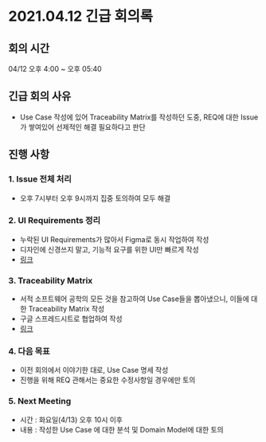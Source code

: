 # 2021.04.12 긴급 회의록

## 회의 시간

04/12 오후 4:00 ~ 오후 05:40

## 긴급 회의 사유

- Use Case 작성에 있어 Traceability Matrix를 작성하던 도중, REQ에 대한 Issue가 쌓여있어 선제적인 해결 필요하다고 판단

## 진행 사항

### 1. Issue 전체 처리

- 오후 7시부터 오후 9시까지 집중 토의하여 모두 해결

### 2. UI Requirements 정리

- 누락된 UI Requirements가 많아서 Figma로 동시 작업하여 작성
- 디자인에 신경쓰지 말고, 기능적 요구를 위한 UI만 빠르게 작성
- [링크](https://www.figma.com/file/KIuxbXPSiD1XoUYHSodH1Y/SE-Library?node-id=0%3A1)

### 3. Traceability Matrix

- 서적 소프트웨어 공학의 모든 것을 참고하여 Use Case들을 뽑아냈으니, 이들에 대한 Traceability Matrix 작성
- 구글 스프레드시트로 협업하여 작성
- [링크](https://docs.google.com/spreadsheets/d/1anLk63DemLYgJA6KBVp6kMiilNr_3i5mWT_hrE6vkMU/edit?usp=sharing)

### 4. 다음 목표

- 이전 회의에서 이야기한 대로, Use Case 명세 작성
- 진행을 위해 REQ 관해서는 중요한 수정사항일 경우에만 토의

### 5. Next Meeting

- 시간 : 화요일(4/13) 오후 10시 이후
- 내용 : 작성한 Use Case 에 대한 분석 및 Domain Model에 대한 토의
